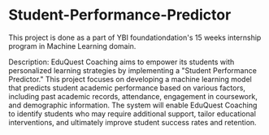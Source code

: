 # Student-Performance-Predictor

This project is done as a part of YBI foundationdation's 15 weeks internship program in Machine Learning domain.

Description: EduQuest Coaching aims to empower its students with personalized learning strategies by implementing a "Student Performance Predictor." This project focuses on developing a machine learning model that predicts student academic performance based on various factors, including past academic records, attendance, engagement in coursework, and demographic information. The system will enable EduQuest Coaching to identify students who may require additional support, tailor educational interventions, and ultimately improve student success rates and retention.

